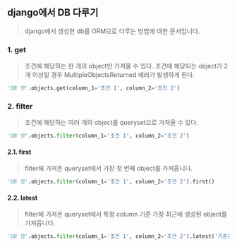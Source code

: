 ## django에서 DB 다루기

> django에서 생성한 db를 ORM으로 다루는 방법에 대한 문서입니다. 

### 1. get

> 조건에 해당하는 한 개의 object만 가져올 수 있다. 조건에 해당되는 object가 2개 이상일 경우 MultipleObjectsReturned 에러가 발생하게 된다. 

```python
'DB 명'.objects.get(column_1='조건 1', column_2='조건 2')
```



### 2. filter

> 조건에 해당하는 여러 개의 object를 queryset으로 가져올 수 있다. 

```python
'DB 명'.objects.filter(column_1='조건 1', column_2='조건 2')
```

#### 2.1. first

> filter해 가져온 queryset에서 가장 첫 번째 object를 가져옵니다.

```python
'DB 명'.objects.filter(column_1='조건 1', column_2='조건 2').first()
```



#### 2.2. latest

> filter해 가져온 queryset에서 특정 column 기준 가장 최근에 생성된 object를 가져옵니다.

```python
'DB 명'.objects.filter(column_1='조건 1', column_2='조건 2').latest('기준이 될 column 명')
```



